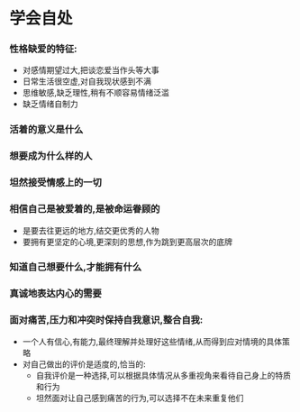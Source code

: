 # 学会自处
### 性格缺爱的特征:
- 对感情期望过大,把谈恋爱当作头等大事
- 日常生活很空虚,对自我现状感到不满
- 思维敏感,缺乏理性,稍有不顺容易情绪泛滥
-  缺乏情绪自制力
### 活着的意义是什么
### 想要成为什么样的人
### 坦然接受情感上的一切
### 相信自己是被爱着的,是被命运眷顾的
- 是要去往更远的地方,结交更优秀的人物
- 要拥有更坚定的心境,更深刻的思想,作为跳到更高层次的底牌
### 知道自己想要什么,才能拥有什么
### 真诚地表达内心的需要
### 面对痛苦,压力和冲突时保持自我意识,整合自我:
- 一个人有信心,有能力,最终理解并处理好这些情绪,从而得到应对情境的具体策略
- 对自己做出的评价是适度的,恰当的:
  - 自我评价是一种选择,可以根据具体情况从多重视角来看待自己身上的特质和行为
  - 坦然面对让自己感到痛苦的行为,可以选择不在未来重复他们
